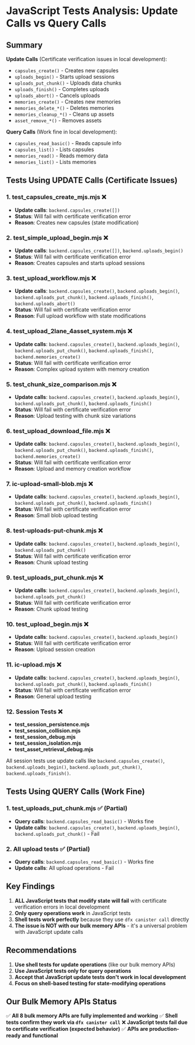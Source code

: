 # JavaScript Tests Analysis: Update Calls vs Query Calls

## Summary

**Update Calls** (Certificate verification issues in local development):

- `capsules_create()` - Creates new capsules
- `uploads_begin()` - Starts upload sessions
- `uploads_put_chunk()` - Uploads data chunks
- `uploads_finish()` - Completes uploads
- `uploads_abort()` - Cancels uploads
- `memories_create()` - Creates new memories
- `memories_delete_*()` - Deletes memories
- `memories_cleanup_*()` - Cleans up assets
- `asset_remove_*()` - Removes assets

**Query Calls** (Work fine in local development):

- `capsules_read_basic()` - Reads capsule info
- `capsules_list()` - Lists capsules
- `memories_read()` - Reads memory data
- `memories_list()` - Lists memories

## Tests Using UPDATE Calls (Certificate Issues)

### 1. **test_capsules_create_mjs.mjs** ❌

- **Update calls**: `backend.capsules_create([])`
- **Status**: Will fail with certificate verification error
- **Reason**: Creates new capsules (state modification)

### 2. **test_simple_upload_begin.mjs** ❌

- **Update calls**: `backend.capsules_create([])`, `backend.uploads_begin()`
- **Status**: Will fail with certificate verification error
- **Reason**: Creates capsules and starts upload sessions

### 3. **test_upload_workflow.mjs** ❌

- **Update calls**: `backend.capsules_create()`, `backend.uploads_begin()`, `backend.uploads_put_chunk()`, `backend.uploads_finish()`, `backend.uploads_abort()`
- **Status**: Will fail with certificate verification error
- **Reason**: Full upload workflow with state modifications

### 4. **test_upload_2lane_4asset_system.mjs** ❌

- **Update calls**: `backend.capsules_create()`, `backend.uploads_begin()`, `backend.uploads_put_chunk()`, `backend.uploads_finish()`, `backend.memories_create()`
- **Status**: Will fail with certificate verification error
- **Reason**: Complex upload system with memory creation

### 5. **test_chunk_size_comparison.mjs** ❌

- **Update calls**: `backend.capsules_create()`, `backend.uploads_begin()`, `backend.uploads_put_chunk()`, `backend.uploads_finish()`
- **Status**: Will fail with certificate verification error
- **Reason**: Upload testing with chunk size variations

### 6. **test_upload_download_file.mjs** ❌

- **Update calls**: `backend.capsules_create()`, `backend.uploads_begin()`, `backend.uploads_put_chunk()`, `backend.uploads_finish()`, `backend.memories_create()`
- **Status**: Will fail with certificate verification error
- **Reason**: Upload and memory creation workflow

### 7. **ic-upload-small-blob.mjs** ❌

- **Update calls**: `backend.capsules_create()`, `backend.uploads_begin()`, `backend.uploads_put_chunk()`, `backend.uploads_finish()`
- **Status**: Will fail with certificate verification error
- **Reason**: Small blob upload testing

### 8. **test-uploads-put-chunk.mjs** ❌

- **Update calls**: `backend.capsules_create()`, `backend.uploads_begin()`, `backend.uploads_put_chunk()`
- **Status**: Will fail with certificate verification error
- **Reason**: Chunk upload testing

### 9. **test_uploads_put_chunk.mjs** ❌

- **Update calls**: `backend.capsules_create()`, `backend.uploads_begin()`, `backend.uploads_put_chunk()`
- **Status**: Will fail with certificate verification error
- **Reason**: Chunk upload testing

### 10. **test_upload_begin.mjs** ❌

- **Update calls**: `backend.capsules_create()`, `backend.uploads_begin()`
- **Status**: Will fail with certificate verification error
- **Reason**: Upload session creation

### 11. **ic-upload.mjs** ❌

- **Update calls**: `backend.capsules_create()`, `backend.uploads_begin()`, `backend.uploads_put_chunk()`, `backend.uploads_finish()`
- **Status**: Will fail with certificate verification error
- **Reason**: General upload testing

### 12. **Session Tests** ❌

- **test_session_persistence.mjs**
- **test_session_collision.mjs**
- **test_session_debug.mjs**
- **test_session_isolation.mjs**
- **test_asset_retrieval_debug.mjs**

All session tests use update calls like `backend.capsules_create()`, `backend.uploads_begin()`, `backend.uploads_put_chunk()`, `backend.uploads_finish()`.

## Tests Using QUERY Calls (Work Fine)

### 1. **test_uploads_put_chunk.mjs** ✅ (Partial)

- **Query calls**: `backend.capsules_read_basic()` - Works fine
- **Update calls**: `backend.capsules_create()`, `backend.uploads_begin()`, `backend.uploads_put_chunk()` - Fail

### 2. **All upload tests** ✅ (Partial)

- **Query calls**: `backend.capsules_read_basic()` - Works fine
- **Update calls**: All upload operations - Fail

## Key Findings

1. **ALL JavaScript tests that modify state will fail** with certificate verification errors in local development
2. **Only query operations work** in JavaScript tests
3. **Shell tests work perfectly** because they use `dfx canister call` directly
4. **The issue is NOT with our bulk memory APIs** - it's a universal problem with JavaScript update calls

## Recommendations

1. **Use shell tests for update operations** (like our bulk memory APIs)
2. **Use JavaScript tests only for query operations**
3. **Accept that JavaScript update tests don't work in local development**
4. **Focus on shell-based testing for state-modifying operations**

## Our Bulk Memory APIs Status

✅ **All 8 bulk memory APIs are fully implemented and working**
✅ **Shell tests confirm they work via `dfx canister call`**
❌ **JavaScript tests fail due to certificate verification (expected behavior)**
✅ **APIs are production-ready and functional**


